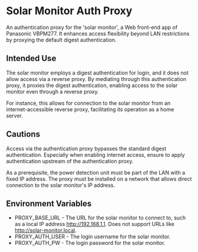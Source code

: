 # Solar Monitor Auth Proxy

An authentication proxy for the 'solar monitor', a Web front-end app of Panasonic VBPM277. It enhances access flexibility beyond LAN restrictions by proxying the default digest authentication.

## Intended Use

The solar monitor employs a digest authentication for login, and it does not allow access via a reverse proxy. By mediating through this authentication proxy, it proxies the digest authentication, enabling access to the solar monitor even through a reverse proxy.

For instance, this allows for connection to the solar monitor from an internet-accessible reverse proxy, facilitating its operation as a home server.

## Cautions

Access via the authentication proxy bypasses the standard digest authentication. Especially when enabling internet access, ensure to apply authentication upstream of the authentication proxy.

As a prerequisite, the power detection unit must be part of the LAN with a fixed IP address.
The proxy must be installed on a network that allows direct connection to the solar monitor's IP address.

## Environment Variables

- PROXY_BASE_URL - The URL for the solar monitor to connect to, such as a local IP address http://192.168.1.1. Does not support URLs like http://solar-monitor.local.
- PROXY_AUTH_USER - The login username for the solar monitor.
- PROXY_AUTH_PW - The login password for the solar monitor.
